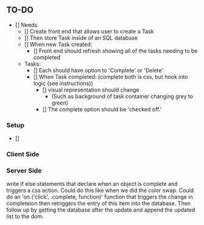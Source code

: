 ## TO-DO

- [] Needs
    - [] Create front end that allows user to create a Task
    - [] Then store Task inside of an SQL database
    - [] When new Task created:
        - [] Front end should refresh showing all of the tasks needing to be completed
    - Tasks:
        - [] Each should have option to 'Complete' or 'Delete'
        - [] When Task completed: (complete both is css, but hook into logic (see instructions))
            - [] visual representation should change
                - (Such as background of task container changing grey to green)
            - [] The complete option should be 'checked off.'

### Setup
- [] 

### Client Side

### Server Side





write if else statements that declare when an object is complete and triggers a css action. Could do this like when we did the color swap.
Could do an 'on.('click', .complete, function)' function that triggers the change in completeion then retriggers the entry of this item into the database. Then follow up by getting the database after the update and append the updated list to the dom.